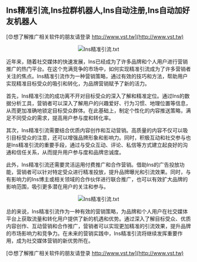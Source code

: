 ## **Ins精准引流,Ins拉群机器人,Ins自动注册,Ins自动加好友机器人**

[😍想了解推广相关软件的朋友请登录 http://www.vst.tw](http://www.vst.tw)

 <center><img src="https://vst.tw/MP4/tuiguang/png/6.png" alt="Ins精准引流.txt"></center>

近年来，随着社交媒体的快速发展，Ins已经成为了许多品牌和个人用户进行营销推广的热门平台。在这个充满竞争的市场中，如何实现精准引流成为了许多营销者关注的焦点。Ins精准引流作为一种营销策略，通过有效的技巧和方法，帮助用户实现精准目标受众的吸引和转化，为品牌营销赋予了新的活力。

首先，Ins精准引流的成功离不开对目标受众的深入了解和精准定位。通过Ins的数据分析工具，营销者可以深入了解用户的兴趣爱好、行为习惯、地理位置等信息，从而更加准确地锁定目标受众群体。在此基础上，制定个性化的内容推送策略，满足不同受众的需求，提高用户参与度和转化率。

其次，Ins精准引流需要结合优质内容创作和互动营销。高质量的内容不仅可以吸引目标受众的注意，还可以增强品牌形象和影响力。同时，积极互动和社交参与也是Ins精准引流的重要手段，通过与受众互动、评论、私信等方式建立起良好的沟通和信任关系，从而提升用户参与度和品牌忠诚度。

此外，Ins精准引流还需要灵活运用付费推广和合作营销。借助Ins的广告投放功能，营销者可以针对特定受众进行精准投放，提升品牌曝光和引流效果。同时，与有影响力的Ins博主或相关领域的合作伙伴进行联合推广，也可以有效扩大品牌的影响范围，吸引更多潜在用户的关注和参与。

 <center><img src="https://vst.tw/MP4/tuiguang/png/8.png" alt="Ins精准引流.txt"></center>

总的来说，Ins精准引流作为一种有效的营销策略，为品牌和个人用户在社交媒体平台上获取流量和转化用户提供了新的机遇和优势。通过深入了解目标受众、优质内容创作、互动营销和合作推广，营销者可以实现更加精准的引流效果，提升品牌的市场影响力和竞争力。在未来的营销实践中，Ins精准引流将继续发挥重要作用，成为社交媒体营销的新优势所在。

[😍想了解推广相关软件的朋友请登录 http://www.vst.tw](http://www.vst.tw)




